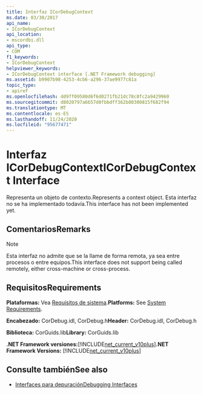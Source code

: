 ```yaml
---
title: Interfaz ICorDebugContext
ms.date: 03/30/2017
api_name:
- ICorDebugContext
api_location:
- mscordbi.dll
api_type:
- COM
f1_keywords:
- ICorDebugContext
helpviewer_keywords:
- ICorDebugContext interface [.NET Framework debugging]
ms.assetid: b9907b98-4253-4cb6-a296-37ae9977c81a
topic_type:
- apiref
ms.openlocfilehash: dd9ff09580d6f6d0271fb21dc78c8fc2a9429960
ms.sourcegitcommit: d8020797a6657d0fbbdff362b80300815f682f94
ms.translationtype: MT
ms.contentlocale: es-ES
ms.lasthandoff: 11/24/2020
ms.locfileid: "95677471"
---
```

# <a name="icordebugcontext-interface"></a><span data-ttu-id="87b98-102">Interfaz ICorDebugContext</span><span class="sxs-lookup"><span data-stu-id="87b98-102">ICorDebugContext Interface</span></span>

<span data-ttu-id="87b98-103">Representa un objeto de contexto.</span><span class="sxs-lookup"><span data-stu-id="87b98-103">Represents a context object.</span></span> <span data-ttu-id="87b98-104">Esta interfaz no se ha implementado todavía.</span><span class="sxs-lookup"><span data-stu-id="87b98-104">This interface has not been implemented yet.</span></span>  
  
## <a name="remarks"></a><span data-ttu-id="87b98-105">Comentarios</span><span class="sxs-lookup"><span data-stu-id="87b98-105">Remarks</span></span>  
  
> [!NOTE]
> <span data-ttu-id="87b98-106">Esta interfaz no admite que se la llame de forma remota, ya sea entre procesos o entre equipos.</span><span class="sxs-lookup"><span data-stu-id="87b98-106">This interface does not support being called remotely, either cross-machine or cross-process.</span></span>  
  
## <a name="requirements"></a><span data-ttu-id="87b98-107">Requisitos</span><span class="sxs-lookup"><span data-stu-id="87b98-107">Requirements</span></span>  

 <span data-ttu-id="87b98-108">**Plataformas:** Vea [Requisitos de sistema](../../get-started/system-requirements.md).</span><span class="sxs-lookup"><span data-stu-id="87b98-108">**Platforms:** See [System Requirements](../../get-started/system-requirements.md).</span></span>  
  
 <span data-ttu-id="87b98-109">**Encabezado:** CorDebug.idl, CorDebug.h</span><span class="sxs-lookup"><span data-stu-id="87b98-109">**Header:** CorDebug.idl, CorDebug.h</span></span>  
  
 <span data-ttu-id="87b98-110">**Biblioteca:** CorGuids.lib</span><span class="sxs-lookup"><span data-stu-id="87b98-110">**Library:** CorGuids.lib</span></span>  
  
 <span data-ttu-id="87b98-111">**.NET Framework versiones:**[!INCLUDE[net_current_v10plus](../../../../includes/net-current-v10plus-md.md)]</span><span class="sxs-lookup"><span data-stu-id="87b98-111">**.NET Framework Versions:** [!INCLUDE[net_current_v10plus](../../../../includes/net-current-v10plus-md.md)]</span></span>  
  
## <a name="see-also"></a><span data-ttu-id="87b98-112">Consulte también</span><span class="sxs-lookup"><span data-stu-id="87b98-112">See also</span></span>

- [<span data-ttu-id="87b98-113">Interfaces para depuración</span><span class="sxs-lookup"><span data-stu-id="87b98-113">Debugging Interfaces</span></span>](debugging-interfaces.md)
